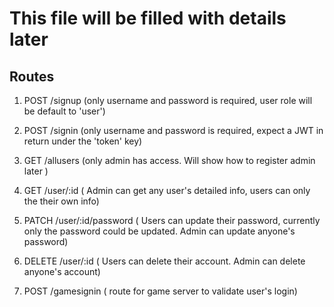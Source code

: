 # This file will be filled with details later

## Routes

1. POST  /signup  (only username and password is required, user role will be default to 'user')

2. POST  /signin (only username and password is required, expect a JWT in return under the 'token' key)

3. GET /allusers  (only admin has access. Will show how to register admin later )

4. GET /user/:id ( Admin can get any user's detailed info, users can only the their own info)

5. PATCH /user/:id/password ( Users can update their password, currently only the password could be updated. Admin can update anyone's password)

6. DELETE /user/:id ( Users can delete their account. Admin can delete anyone's account)

7. POST /gamesignin  ( route for game server to validate user's login)
